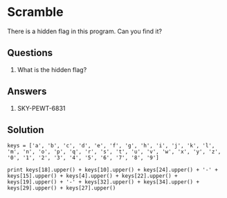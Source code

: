 # Scramble
There is a hidden flag in this program. Can you find it?

## Questions
1. What is the hidden flag?

## Answers
1. SKY-PEWT-6831

## Solution
```
keys = ['a', 'b', 'c', 'd', 'e', 'f', 'g', 'h', 'i', 'j', 'k', 'l', 'm', 'n', 'o', 'p', 'q', 'r', 's', 't', 'u', 'v', 'w', 'x', 'y', 'z', '0', '1', '2', '3', '4', '5', '6', '7', '8', '9']

print keys[18].upper() + keys[10].upper() + keys[24].upper() + '-' + keys[15].upper() + keys[4].upper() + keys[22].upper() + keys[19].upper() + '-' + keys[32].upper() + keys[34].upper() + keys[29].upper() + keys[27].upper()
```
